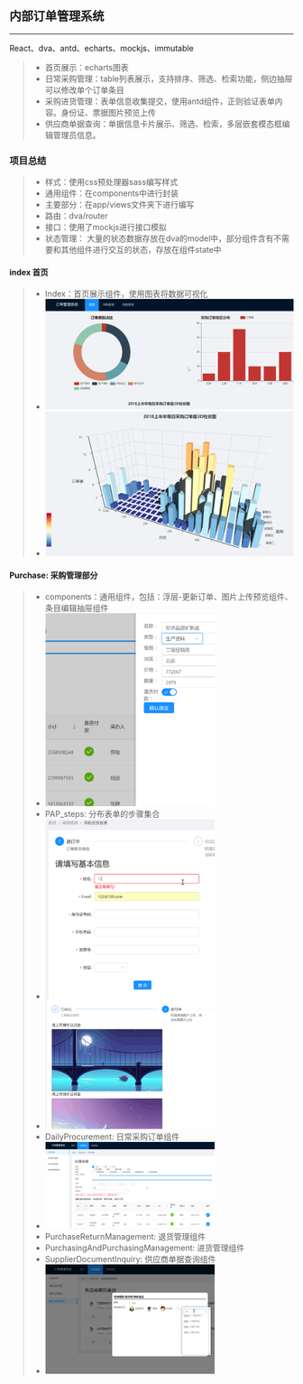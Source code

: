 ## 内部订单管理系统

------

React、dva、antd、echarts、mockjs、immutable

> * 首页展示：echarts图表
> * 日常采购管理：table列表展示，支持排序、筛选、检索功能，侧边抽屉可以修改单个订单条目
> * 采购进货管理：表单信息收集提交，使用antd组件，正则验证表单内容。身份证、票据图片预览上传
> * 供应商单据查询：单据信息卡片展示、筛选、检索，多层嵌套模态框编辑管理员信息。
### 项目总结
> * 样式：使用css预处理器sass编写样式
> * 通用组件：在components中进行封装
> * 主要部分：在app/views文件夹下进行编写
> * 路由：dva/router
> * 接口：使用了mockjs进行接口模拟
> * 状态管理： 大量的状态数据存放在dva的model中，部分组件含有不需要和其他组件进行交互的状态，存放在组件state中
#### index 首页
> * Index：首页展示组件，使用图表将数据可视化
> * <img src="https://github.com/Chzfly/OrderManagement/blob/master/captures/index-1.png">
> * <img src="https://github.com/Chzfly/OrderManagement/blob/master/captures/index-2.png">
#### Purchase: 采购管理部分
> * components：通用组件，包括：浮层-更新订单、图片上传预览组件、条目编辑抽屉组件
> * <img src="https://github.com/Chzfly/OrderManagement/blob/master/captures/editor.png" width="300">
> * PAP_steps: 分布表单的步骤集合
> * <img src="https://github.com/Chzfly/OrderManagement/blob/master/captures/step-1.png" width="300">
> * <img src="https://github.com/Chzfly/OrderManagement/blob/master/captures/step-2.png" width="300">
> * DailyProcurement: 日常采购订单组件
> * <img src="https://github.com/Chzfly/OrderManagement/blob/master/captures/purchase-1.png" width="300">
> * PurchaseReturnManagement: 退货管理组件
> * PurchasingAndPurchasingManagement: 进货管理组件
> * SupplierDocumentInquiry: 供应商单据查询组件
> * <img src="https://github.com/Chzfly/OrderManagement/blob/master/captures/modal-1.png" width="300">
